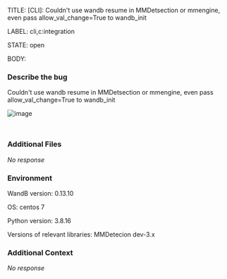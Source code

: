 TITLE:
[CLI]: Couldn't use wandb resume in MMDetsection or mmengine, even pass allow_val_change=True to wandb_init

LABEL:
cli,c:integration

STATE:
open

BODY:
### Describe the bug

<!--- Description of the issue below  -->
Couldn't use wandb resume in MMDetsection or mmengine, even pass allow_val_change=True to wandb_init

![image](https://user-images.githubusercontent.com/62554593/223163407-f9badc18-d891-4807-bfb7-cac40a415366.png)

<!--- A minimal code snippet between the quotes below  -->
```python

```

<!--- A full traceback of the exception in the quotes below -->
```shell

```


### Additional Files

_No response_

### Environment

WandB version: 0.13.10

OS: centos 7

Python version: 3.8.16

Versions of relevant libraries: MMDetecion dev-3.x


### Additional Context

_No response_

